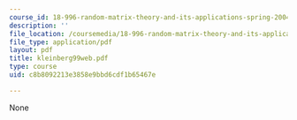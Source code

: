 ```yaml
---
course_id: 18-996-random-matrix-theory-and-its-applications-spring-2004
description: ''
file_location: /coursemedia/18-996-random-matrix-theory-and-its-applications-spring-2004/c8b8092213e3858e9bbd6cdf1b65467e_kleinberg99web.pdf
file_type: application/pdf
layout: pdf
title: kleinberg99web.pdf
type: course
uid: c8b8092213e3858e9bbd6cdf1b65467e

---
```

None